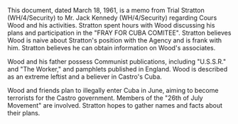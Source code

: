 This document, dated March 18, 1961, is a memo from Trial Stratton (WH/4/Security) to Mr. Jack Kennedy (WH/4/Security) regarding Cours Wood and his activities. Stratton spent hours with Wood discussing his plans and participation in the "FRAY FOR CUBA COMITEE". Stratton believes Wood is naive about Stratton's position with the Agency and is frank with him. Stratton believes he can obtain information on Wood's associates.

Wood and his father possess Communist publications, including "U.S.S.R." and "The Worker," and pamphlets published in England. Wood is described as an extreme leftist and a believer in Castro's Cuba.

Wood and friends plan to illegally enter Cuba in June, aiming to become terrorists for the Castro government. Members of the "26th of July Movement" are involved. Stratton hopes to gather names and facts about their plans.
